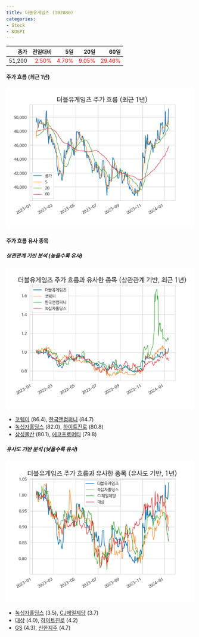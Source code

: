 ```yaml
---
title: 더블유게임즈 (192080)
categories:
- Stock
- KOSPI
---
```


|종가|전일대비|5일|20일|60일|
|---:|-------:|--:|---:|---:|
|51,200|<span style="color: red">2.50%</span>|<span style="color: red">4.70%</span>|<span style="color: red">9.05%</span>|<span style="color: red">29.46%</span>|

<!-- more -->


#### 주가 흐름 (최근 1년)
![192080](/assets/images/stock/192080.png)


#### 주가 흐름 유사 종목


##### 상관관계 기반 분석 (높을수록 유사)
![192080](/assets/images/stock/192080_corr.png)
- [코웨이](/021240/) (86.4), [한국앤컴퍼니](/000240/) (84.7)
- [녹십자홀딩스](/005250/) (82.0), [하이트진로](/000080/) (80.8)
- [삼성물산](/028260/) (80.1), [에코프로머티](/450080/) (79.8)


##### 유사도 기반 분석 (낮을수록 유사)	
![192080](/assets/images/stock/192080_sim.png)
- [녹십자홀딩스](/005250/) (3.5), [CJ제일제당](/097950/) (3.7)
- [대상](/001680/) (4.0), [하이트진로](/000080/) (4.2)
- [GS](/078930/) (4.3), [신한지주](/055550/) (4.7)